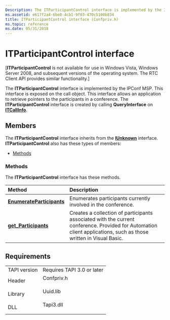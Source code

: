 ```yaml
---
Description: The ITParticipantControl interface is implemented by the IPConf MSP.
ms.assetid: e617f2a4-6be8-4cb1-9f03-470c5100b834
title: ITParticipantControl interface (Confpriv.h)
ms.topic: reference
ms.date: 05/31/2018
---
```


# ITParticipantControl interface

\[**ITParticipantControl** is not available for use in Windows Vista, Windows Server 2008, and subsequent versions of the operating system. The RTC Client API provides similar functionality.\]

The **ITParticipantControl** interface is implemented by the IPConf MSP. This interface is exposed on the call object. This interface allows an application to retrieve pointers to the participants in a conference. The **ITParticipantControl** interface is created by calling **QueryInterface** on [**ITCallInfo**](/windows/desktop/api/tapi3if/nn-tapi3if-itcallinfo).

## Members

The **ITParticipantControl** interface inherits from the [**IUnknown**](https://docs.microsoft.com/windows/desktop/api/unknwn/nn-unknwn-iunknown) interface. **ITParticipantControl** also has these types of members:

-   [Methods](#methods)

### Methods

The **ITParticipantControl** interface has these methods.



| Method                                                                      | Description                                                                                                                                                                 |
|:----------------------------------------------------------------------------|:----------------------------------------------------------------------------------------------------------------------------------------------------------------------------|
| [**EnumerateParticipants**](itparticipantcontrol-enumerateparticipants.md) | Enumerates participants currently involved in the conference.<br/>                                                                                                    |
| [**get\_Participants**](itparticipantcontrol-get-participants.md)          | Creates a collection of participants associated with the current conference. Provided for Automation client applications, such as those written in Visual Basic.<br/> |



 

## Requirements



|                         |                                                                                       |
|-------------------------|---------------------------------------------------------------------------------------|
| TAPI version<br/> | Requires TAPI 3.0 or later<br/>                                                 |
| Header<br/>       | <dl> <dt>Confpriv.h</dt> </dl> |
| Library<br/>      | <dl> <dt>Uuid.lib</dt> </dl>   |
| DLL<br/>          | <dl> <dt>Tapi3.dll</dt> </dl>  |



 

 




